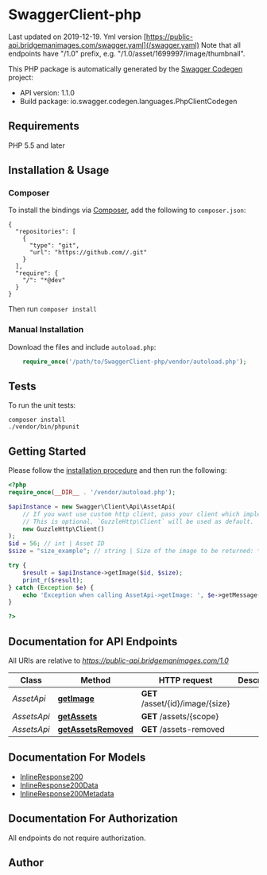 # SwaggerClient-php
Last updated on 2019-12-19. Yml version [https://public-api.bridgemanimages.com/swagger.yaml](/swagger.yaml) Note that all endpoints have \"/1.0\" prefix, e.g. \"/1.0/asset/1699997/image/thumbnail\".

This PHP package is automatically generated by the [Swagger Codegen](https://github.com/swagger-api/swagger-codegen) project:

- API version: 1.1.0
- Build package: io.swagger.codegen.languages.PhpClientCodegen

## Requirements

PHP 5.5 and later

## Installation & Usage
### Composer

To install the bindings via [Composer](http://getcomposer.org/), add the following to `composer.json`:

```
{
  "repositories": [
    {
      "type": "git",
      "url": "https://github.com//.git"
    }
  ],
  "require": {
    "/": "*@dev"
  }
}
```

Then run `composer install`

### Manual Installation

Download the files and include `autoload.php`:

```php
    require_once('/path/to/SwaggerClient-php/vendor/autoload.php');
```

## Tests

To run the unit tests:

```
composer install
./vendor/bin/phpunit
```

## Getting Started

Please follow the [installation procedure](#installation--usage) and then run the following:

```php
<?php
require_once(__DIR__ . '/vendor/autoload.php');

$apiInstance = new Swagger\Client\Api\AssetApi(
    // If you want use custom http client, pass your client which implements `GuzzleHttp\ClientInterface`.
    // This is optional, `GuzzleHttp\Client` will be used as default.
    new GuzzleHttp\Client()
);
$id = 56; // int | Asset ID
$size = "size_example"; // string | Size of the image to be returned: * high-res * medium-res * low-res * thumbnail

try {
    $result = $apiInstance->getImage($id, $size);
    print_r($result);
} catch (Exception $e) {
    echo 'Exception when calling AssetApi->getImage: ', $e->getMessage(), PHP_EOL;
}

?>
```

## Documentation for API Endpoints

All URIs are relative to *https://public-api.bridgemanimages.com/1.0*

Class | Method | HTTP request | Description
------------ | ------------- | ------------- | -------------
*AssetApi* | [**getImage**](docs/Api/AssetApi.md#getimage) | **GET** /asset/{id}/image/{size} | 
*AssetsApi* | [**getAssets**](docs/Api/AssetsApi.md#getassets) | **GET** /assets/{scope} | 
*AssetsApi* | [**getAssetsRemoved**](docs/Api/AssetsApi.md#getassetsremoved) | **GET** /assets-removed | 


## Documentation For Models

 - [InlineResponse200](docs/Model/InlineResponse200.md)
 - [InlineResponse200Data](docs/Model/InlineResponse200Data.md)
 - [InlineResponse200Metadata](docs/Model/InlineResponse200Metadata.md)


## Documentation For Authorization

 All endpoints do not require authorization.


## Author




